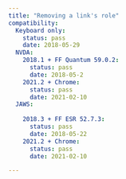 ```yaml
---
title: "Removing a link's role"
compatibility:
  Keyboard only:
    status: pass
    date: 2018-05-29
  NVDA:
    2018.1 + FF Quantum 59.0.2:
      status: pass
      date: 2018-05-2
    2021.2 + Chrome:
      status: pass
      date: 2021-02-10
  JAWS:
 
    2018.3 + FF ESR 52.7.3:
      status: pass
      date: 2018-05-22
    2021.2 + Chrome:
      status: pass
      date: 2021-02-10

---
```

